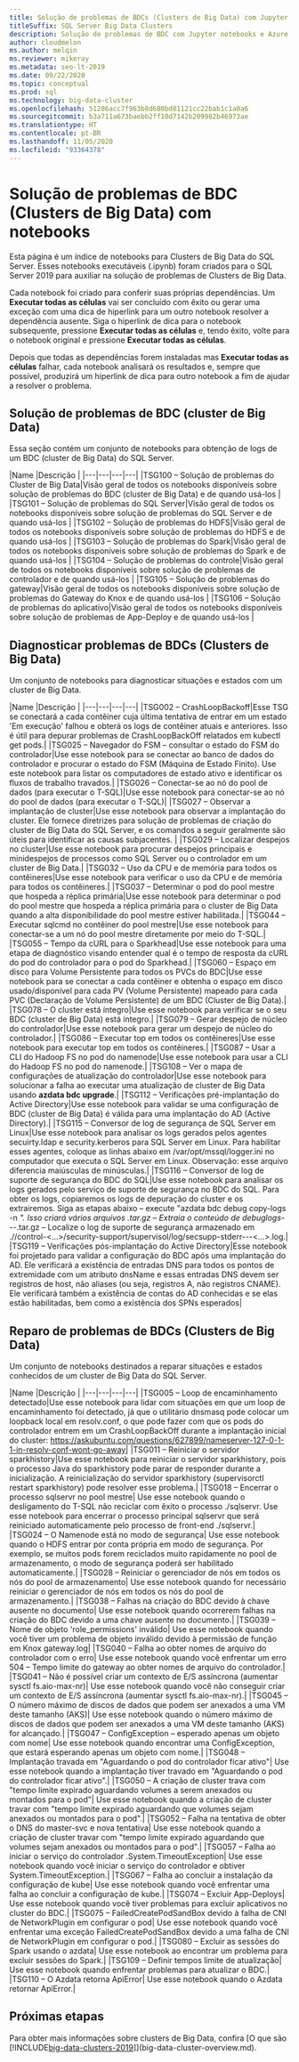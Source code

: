 ```yaml
---
title: Solução de problemas de BDCs (Clusters de Big Data) com Jupyter notebooks e Azure Data Studio
titleSuffix: SQL Server Big Data Clusters
description: Solução de problemas de BDC com Jupyter notebooks e Azure Data Studio no cluster de Big Data do SQL Server 2019.
author: cloudmelon
ms.author: melqin
ms.reviewer: mikeray
ms.metadata: seo-lt-2019
ms.date: 09/22/2020
ms.topic: conceptual
ms.prod: sql
ms.technology: big-data-cluster
ms.openlocfilehash: 51286acc7f963b8d680bd81121cc22bab1c1a0a6
ms.sourcegitcommit: b3a711a673baebb2ff10d7142b209982b46973ae
ms.translationtype: HT
ms.contentlocale: pt-BR
ms.lasthandoff: 11/05/2020
ms.locfileid: "93364378"
---
```

# <a name="troubleshooting-big-data-clusters-bdc-with-notebooks"></a>Solução de problemas de BDC (Clusters de Big Data) com notebooks

Esta página é um índice de notebooks para Clusters de Big Data do SQL Server. Esses notebooks executáveis (.ipynb) foram criados para o SQL Server 2019 para auxiliar na solução de problemas de Clusters de Big Data.

Cada notebook foi criado para conferir suas próprias dependências. Um **Executar todas as células** vai ser concluído com êxito ou gerar uma exceção com uma dica de hiperlink para um outro notebook resolver a dependência ausente. Siga o hiperlink de dica para o notebook subsequente, pressione **Executar todas as células** e, tendo êxito, volte para o notebook original e pressione **Executar todas as células**.

Depois que todas as dependências forem instaladas mas **Executar todas as células** falhar, cada notebook analisará os resultados e, sempre que possível, produzirá um hiperlink de dica para outro notebook a fim de ajudar a resolver o problema.


## <a name="troubleshooting-big-data-cluster-bdc"></a>Solução de problemas de BDC (cluster de Big Data)

Essa seção contém um conjunto de notebooks para obtenção de logs de um BDC (cluster de Big Data) do SQL Server.

|Name |Descrição |
|---|---|---|---|
|TSG100 – Solução de problemas do Cluster de Big Data|Visão geral de todos os notebooks disponíveis sobre solução de problemas do BDC (cluster de Big Data) e de quando usá-los  |
|TSG101 – Solução de problemas do SQL Server|Visão geral de todos os notebooks disponíveis sobre solução de problemas do SQL Server e de quando usá-los  |
|TSG102 – Solução de problemas do HDFS|Visão geral de todos os notebooks disponíveis sobre solução de problemas do HDFS e de quando usá-los  |
|TSG103 – Solução de problemas do Spark|Visão geral de todos os notebooks disponíveis sobre solução de problemas do Spark e de quando usá-los  |
|TSG104 – Solução de problemas do controle|Visão geral de todos os notebooks disponíveis sobre solução de problemas de controlador e de quando usá-los  |
|TSG105 – Solução de problemas do gateway|Visão geral de todos os notebooks disponíveis sobre solução de problemas do Gateway do Knox e de quando usá-los  |
|TSG106 – Solução de problemas do aplicativo|Visão geral de todos os notebooks disponíveis sobre solução de problemas de App-Deploy e de quando usá-los  |



## <a name="diagnose-issues-from-big-data-clusters-bdc"></a>Diagnosticar problemas de BDCs (Clusters de Big Data)

Um conjunto de notebooks para diagnosticar situações e estados com um cluster de Big Data.

|Name |Descrição |
|---|---|---|---|
|TSG002 – CrashLoopBackoff|Esse TSG se conectará a cada contêiner cuja última tentativa de entrar em um estado 'Em execução' falhou e obterá os logs de contêiner atuais e anteriores. Isso é útil para depurar problemas de CrashLoopBackOff relatados em kubectl get pods.|
|TSG025 – Navegador do FSM – consultar o estado do FSM do controlador|Use esse notebook para se conectar ao banco de dados do controlador e procurar o estado do FSM (Máquina de Estado Finito). Use este notebook para listar os computadores de estado ativo e identificar os fluxos de trabalho travados.|
|TSG026 – Conectar-se ao nó do pool de dados (para executar o T-SQL)|Use esse notebook para conectar-se ao nó do pool de dados (para executar o T-SQL)|
|TSG027 – Observar a implantação de cluster|Use esse notebook para observar a implantação do cluster. Ele fornece diretrizes para solução de problemas de criação do cluster de Big Data do SQL Server, e os comandos a seguir geralmente são úteis para identificar as causas subjacentes. |
|TSG029 – Localizar despejos no cluster|Use esse notebook para procurar despejos principais e minidespejos de processos como SQL Server ou o controlador em um cluster de Big Data.|
|TSG032 – Uso da CPU e de memória para todos os contêineres|Use esse notebook para verificar o uso da CPU e de memória para todos os contêineres.|
|TSG037 – Determinar o pod do pool mestre que hospeda a réplica primária|Use esse notebook para determinar o pod do pool mestre que hospeda a réplica primária para o cluster de Big Data quando a alta disponibilidade do pool mestre estiver habilitada.|
|TSG044 – Executar sqlcmd no contêiner do pool mestre|Use esse notebook para conectar-se a um nó do pool mestre diretamente por meio do T-SQL.|
|TSG055 – Tempo da cURL para o Sparkhead|Use esse notebook para uma etapa de diagnóstico visando entender qual é o tempo de resposta da cURL do pod do controlador para o pod do Sparkhead.|
|TSG060 – Espaço em disco para Volume Persistente para todos os PVCs do BDC|Use esse notebook para se conectar a cada contêiner e obtenha o espaço em disco usado/disponível para cada PV (Volume Persistente) mapeado para cada PVC (Declaração de Volume Persistente) de um BDC (Cluster de Big Data).|
|TSG078 – O cluster está íntegro|Use esse notebook para verificar se o seu BDC (cluster de Big Data) está íntegro.|
|TSG079 – Gerar despejo de núcleo do controlador|Use esse notebook para gerar um despejo de núcleo do controlador.|
|TSG086 – Executar top em todos os contêineres|Use esse notebook para executar top em todos os contêineres.|
|TSG087 – Usar a CLI do Hadoop FS no pod do namenode|Use esse notebook para usar a CLI do Hadoop FS no pod do namenode.|
|TSG108 – Ver o mapa de configurações de atualização do controlador|Use esse notebook para solucionar a falha ao executar uma atualização de cluster de Big Data usando **azdata bdc upgrade**.|
|TSG112 – Verificações pré-implantação do Active Directory|Use esse notebook para validar se uma configuração de BDC (cluster de Big Data) é válida para uma implantação do AD (Active Directory).|
|TSG115 – Conversor de log de segurança de SQL Server em Linux|Use esse notebook para analisar os logs gerados pelos agentes secuirty.ldap e security.kerberos para SQL Server em Linux. Para habilitar esses agentes, coloque as linhas abaixo em /var/opt/mssql/logger.ini no computador que executa o SQL Server em Linux. Observação: esse arquivo diferencia maiúsculas de minúsculas.|
|TSG116 – Conversor de log de suporte de segurança do BDC do SQL|Use esse notebook para analisar os logs gerados pelo serviço de suporte de segurança no BDC do SQL. Para obter os logs, copiaremos os logs de depuração do cluster e os extrairemos. Siga as etapas abaixo – execute "azdata bdc debug copy-logs -n <namespace> *". Isso criará vários arquivos .tar.gz – Extraia o conteúdo de debuglogs-* <namespace>-<date>-<time>.tar.gz – Localize o log de suporte de segurança armazenado em ./<namespace>/control-<…>/security-support/supervisol/log/secsupp-stderr---<…>.log.|
|TSG119 – Verificações pós-implantação do Active Directory|Esse notebook foi projetado para validar a configuração do BDC após uma implantação do AD. Ele verificará a existência de entradas DNS para todos os pontos de extremidade com um atributo dnsName e essas entradas DNS devem ser registros de host, não aliases (ou seja, registros A, não registros CNAME). Ele verificará também a existência de contas do AD conhecidas e se elas estão habilitadas, bem como a existência dos SPNs esperados|






## <a name="repair-issues-from-big-data-clusters-bdc"></a>Reparo de problemas de BDCs (Clusters de Big Data)

Um conjunto de notebooks destinados a reparar situações e estados conhecidos de um cluster de Big Data do SQL Server.

|Name |Descrição |
|---|---|---|---|
|TSG005 – Loop de encaminhamento detectado|Use esse notebook para lidar com situações em que um loop de encaminhamento foi detectado, já que o utilitário dnsmasq pode colocar um loopback local em resolv.conf, o que pode fazer com que os pods do controlador entrem em um CrashLoopBackOff durante a implantação inicial do cluster: https://askubuntu.com/questions/627899/nameserver-127-0-1-1-in-resolv-conf-wont-go-away|
|TSG011 – Reiniciar o servidor sparkhistory|Use esse notebook para reiniciar o servidor sparkhistory, pois o processo Java do sparkhistory pode parar de responder durante a inicialização. A reinicialização do servidor sparkhistory (supervisorctl restart sparkhistory) pode resolver esse problema.|
|TSG018 – Encerrar o processo sqlservr no pool mestre| Use esse notebook quando o desligamento do T-SQL não reciclar com êxito o processo ./sqlservr. Use esse notebook para encerrar o processo principal sqlservr que será reiniciado automaticamente pelo processo de front-end ./sqlservr.|
|TSG024 – O Namenode está no modo de segurança| Use esse notebook quando o HDFS entrar por conta própria em modo de segurança. Por exemplo, se muitos pods forem reciclados muito rapidamente no pool de armazenamento, o modo de segurança poderá ser habilitado automaticamente.|
|TSG028 – Reiniciar o gerenciador de nós em todos os nós do pool de armazenamento| Use esse notebook quando for necessário reiniciar o gerenciador de nós em todos os nós do pool de armazenamento.|
|TSG038 – Falhas na criação do BDC devido à chave ausente no documento| Use esse notebook quando ocorrerem falhas na criação do BDC devido a uma chave ausente no documento.|
|TSG039 – Nome de objeto 'role_permissions' inválido| Use esse notebook quando você tiver um problema de objeto inválido devido à permissão de função em Knox gateway.log|
|TSG040 – Falha ao obter nomes de arquivo do controlador com o erro| Use esse notebook quando você enfrentar um erro 504 – Tempo limite do gateway ao obter nomes de arquivo do controlador.|
|TSG041 – Não é possível criar um contexto de E/S assíncrona (aumentar sysctl fs.aio-max-nr)| Use esse notebook quando você não conseguir criar um contexto de E/S assíncrona (aumentar sysctl fs.aio-max-nr).|
|TSG045 – O número máximo de discos de dados que podem ser anexados a uma VM deste tamanho (AKS)| Use esse notebook quando o número máximo de discos de dados que podem ser anexados a uma VM deste tamanho (AKS) for alcançado.|
|TSG047 – ConfigException – esperado apenas um objeto com nome| Use esse notebook quando encontrar uma ConfigException, que estará esperando apenas um objeto com nome.|
|TSG048 – Implantação travada em "Aguardando o pod do controlador ficar ativo"| Use esse notebook quando a implantação tiver travado em "Aguardando o pod do controlador ficar ativo".|
|TSG050 – A criação de cluster trava com "tempo limite expirado aguardando volumes a serem anexados ou montados para o pod"| Use esse notebook quando a criação de cluster travar com "tempo limite expirado aguardando que volumes sejam anexados ou montados para o pod".|
|TSG052 – Falha na tentativa de obter o DNS do master-svc e nova tentativa| Use esse notebook quando a criação de cluster travar com "tempo limite expirado aguardando que volumes sejam anexados ou montados para o pod".|
|TSG057 – Falha ao iniciar o serviço do controlador .System.TimeoutException| Use esse notebook quando você iniciar o serviço do controlador e obtiver System.TimeoutException.|
|TSG067 – Falha ao concluir a instalação da configuração de kube| Use esse notebook quando você enfrentar uma falha ao concluir a configuração de kube.|
|TSG074 – Excluir App-Deploys| Use esse notebook quando você tiver problemas para excluir aplicativos no cluster do BDC.|
|TSG075 – FailedCreatePodSandBox devido à falha de CNI de NetworkPlugin em configurar o pod| Use esse notebook quando você enfrentar uma exceção FailedCreatePodSandBox devido a uma falha de CNI de NetworkPlugin em configurar o pod.|
|TSG080 – Excluir as sessões do Spark usando o azdata| Use esse notebook ao encontrar um problema para excluir sessões do Spark.|
|TSG109 – Definir tempos limite de atualização| Use esse notebook quando enfrentar problemas para atualizar o BDC.|
|TSG110 – O Azdata retorna ApiError| Use esse notebook quando o Azdata retornar ApiError.|

## <a name="next-steps"></a>Próximas etapas

Para obter mais informações sobre clusters de Big Data, confira [O que são [!INCLUDE[big-data-clusters-2019](../includes/ssbigdataclusters-ss-nover.md)]](big-data-cluster-overview.md).

